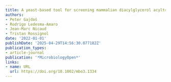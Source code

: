 ```yaml
---
title: A yeast‐based tool for screening mammalian diacylglycerol acyltransferase inhibitors
authors:
- Peter Gajdoš
- Rodrigo Ledesma‐Amaro
- Jean‐Marc Nicaud
- Tristan Rossignol
date: '2022-01-01'
publishDate: '2025-04-29T14:56:30.077182Z'
publication_types:
- article-journal
publication: '*MicrobiologyOpen*'
links:
- name: URL
  url: https://doi.org/10.1002/mbo3.1334
---
```


